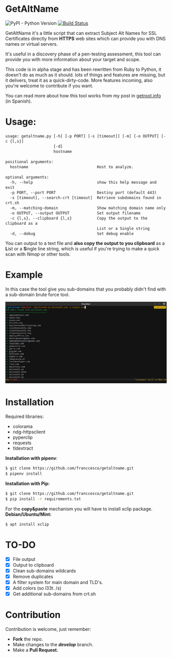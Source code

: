 # GetAltName
![PyPI - Python Version](https://img.shields.io/pypi/pyversions/Django.svg) [![Build Status](https://travis-ci.org/franccesco/getaltname.svg?branch=master)](https://travis-ci.org/franccesco/getaltname)


GetAltName it's a little script that can extract Subject Alt Names for SSL Certificates directly from **HTTPS** web sites which can provide you with DNS names or virtual servers.

It's useful in a discovery phase of a pen-testing assessment, this tool can provide you with more information about your target and scope.

This code is in alpha stage and has been rewritten from Ruby to Python, it doesn't do as much as it should. lots of things and features are missing, but it delivers, treat it as a quick-dirty-code. More features incoming, also you're welcome to contribute if you want.

You can read more about how this tool works from my post in [getroot.info](https://getroot.info/tip-getaltname/) (in Spanish).

# Usage:
```
usage: getaltname.py [-h] [-p PORT] [-s [timeout]] [-m] [-o OUTPUT] [-c {l,s}]
                     [-d]
                     hostname

positional arguments:
  hostname                              Host to analyze.

optional arguments:
  -h, --help                            show this help message and exit
  -p PORT, --port PORT                  Destiny port (default 443)
  -s [timeout], --search-crt [timeout]  Retrieve subdomains found in crt.sh
  -m, --matching-domain                 Show matching domain name only
  -o OUTPUT, --output OUTPUT            Set output filename
  -c {l,s}, --clipboard {l,s}           Copy the output to the clipboard as a
                                        List or a Single string
  -d, --debug                           Set debug enable
```

You can output to a text file and **also copy the output to you clipboard** as a **L**ist or a **S**ingle line string, which is useful if you're trying to make a quick scan with _Nmap_ or other tools.

# Example
In this case the tool give you sub-domains that you probably didn't find with a sub-domain brute force tool.

![Example Image](screenshot.png)

# Installation
Required libraries:
* colorama
* ndg-httpsclient
* pyperclip
* requests
* tldextract

**Installation with pipenv**:
```sh
$ git clone https://github.com/franccesco/getaltname.git
$ pipenv install
```

**Installation with Pip:**
```sh
$ git clone https://github.com/franccesco/getaltname.git
$ pip install -r requirements.txt
```

For the **copy&paste** mechanism you will have to install xclip package.
**Debian/Ubuntu/Mint:**
```sh
$ apt install xclip
```

# TO-DO
- [x] File output
- [x] Output to clipboard
- [x] Clean sub-domains wildcards
- [x] Remove duplicates
- [x] A filter system for main domain and TLD's.
- [x] Add colors (so l33t. /s)
- [x] Get additional sub-domains from crt.sh

# Contribution

Contribution is welcome, just remember:
* **Fork** the repo.
* Make changes to the **_develop_** branch.
* Make a **Pull Request.**
